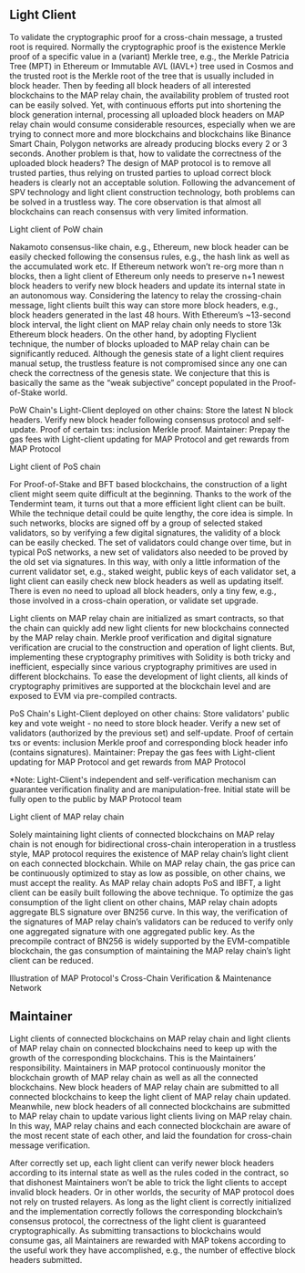 
## Light Client

To validate the cryptographic proof for a cross-chain message, a trusted root is required. Normally the cryptographic proof is the existence Merkle proof of a specific value in a (variant) Merkle tree, e.g., the Merkle Patricia Tree (MPT) in Ethereum or Immutable AVL (IAVL+) tree used in Cosmos and the trusted root is the Merkle root of the tree that is usually included in block header. Then by feeding all block headers of all interested blockchains to the MAP relay chain, the availability problem of trusted root can be easily solved. Yet, with continuous efforts put into shortening the block generation internal, processing all uploaded block headers on MAP relay chain would consume considerable resources, especially when we are trying to connect more and more blockchains and blockchains like Binance Smart Chain, Polygon networks are already producing blocks every 2 or 3 seconds. Another problem is that, how to validate the correctness of the uploaded block headers? The design of MAP protocol is to remove all trusted parties, thus relying on trusted parties to upload correct block headers is clearly not an acceptable solution. Following the advancement of SPV technology and light client construction technology, both problems can be solved in a trustless way. The core observation is that almost all blockchains can reach consensus with very limited information.

Light client of PoW chain

Nakamoto consensus-like chain, e.g.,  Ethereum, new block header can be easily checked following the consensus rules, e.g., the hash link as well as the accumulated work etc. If Ethereum network won’t re-org more than n blocks, then a light client of Ethereum only needs to preserve n+1 newest block headers to verify new block headers and update its internal state in an autonomous way. Considering the latency to relay the crossing-chain message, light clients built this way can store more block headers, e.g., block headers generated in the last 48 hours. With Ethereum’s ~13-second block interval, the light client on MAP relay chain only needs to store 13k Ethereum block headers. On the other hand, by adopting Flyclient technique, the number of blocks uploaded to MAP relay chain can be significantly reduced. Although the genesis state of a light client requires manual setup, the trustless feature is not compromised since any one can check the correctness of the genesis state. We conjecture that this is basically the same as the “weak subjective” concept populated in the Proof-of-Stake world.

PoW Chain's Light-Client deployed on other chains:
Store the latest N block headers.
Verify new block header following consensus protocol and self-update.
Proof of certain txs: inclusion Merkle proof.
Maintainer: Prepay the gas fees with Light-client updating for MAP Protocol and get rewards from MAP Protocol

Light client of PoS chain

For Proof-of-Stake and BFT based blockchains, the construction of a light client might seem quite difficult at the beginning. Thanks to the work of the Tendermint team, it turns out that a more efficient light client can be built. While the technique detail could be quite lengthy, the core idea is simple. In such networks, blocks are signed off by a group of selected staked validators, so by verifying a few digital signatures, the validity of a block can be easily checked. The set of validators could change over time, but in typical PoS networks, a new set of validators also needed to be proved by the old set via signatures. In this way, with only a little information of the current validator set, e.g., staked weight, public keys of each validator set, a light client can easily check new block headers as well as updating itself. There is even no need to upload all block headers, only a tiny few, e.g., those involved in a cross-chain operation, or validate set upgrade.

Light clients on MAP relay chain are initialized as smart contracts, so that the chain can quickly add new light clients for new blockchains connected by the MAP relay chain. Merkle proof verification and digital signature verification are crucial to the construction and operation of light clients. But, implementing these cryptography primitives with Solidity is both tricky and inefficient, especially since various cryptography primitives are used in different blockchains. To ease the development of light clients, all kinds of cryptography primitives are supported at the blockchain level and are exposed to EVM via pre-compiled contracts.

PoS Chain's Light-Client deployed on other chains:
Store validators' public key and vote weight - no need to store block header.
Verify a new set of validators (authorized by the previous set) and self-update.
Proof of certain txs or events: inclusion Merkle proof and corresponding block header info (contains signatures).
Maintainer: Prepay the gas fees with Light-client updating for MAP Protocol and get rewards from MAP Protocol

*Note: Light-Client's independent and self-verification mechanism can guarantee verification finality and are manipulation-free. Initial state will be fully open to the public by MAP Protocol team

Light client of MAP relay chain

Solely maintaining light clients of connected blockchains on MAP relay chain is not enough for bidirectional cross-chain interoperation in a trustless style, MAP protocol requires the existence of MAP relay chain’s light client on each connected blockchain. While on MAP relay chain, the gas price can be continuously optimized to stay as low as possible, on other chains, we must accept the reality. As MAP relay chain adopts PoS and IBFT, a light client can be easily built following the above technique. To optimize the gas consumption of the light client on other chains, MAP relay chain adopts aggregate  BLS signature over BN256 curve. In this way, the verification of the signatures of MAP relay chain’s validators can be reduced to verify only one aggregated signature with one aggregated public key. As the precompile contract of BN256 is widely supported by the EVM-compatible blockchain, the gas consumption of maintaining the MAP relay chain’s light client can be reduced.

Illustration of MAP Protocol's Cross-Chain Verification & Maintenance Network


## Maintainer

Light clients of connected blockchains on MAP relay chain and light clients of MAP relay chain on connected blockchains need to keep up with the growth of the corresponding blockchains. This is the Maintainers’ responsibility. Maintainers in MAP protocol continuously monitor the blockchain growth of MAP relay chain as well as all the connected blockchains. New block headers of MAP relay chain are submitted to all connected blockchains to keep the light client of MAP relay chain updated. Meanwhile, new block headers of all connected blockchains are submitted to MAP relay chain to update various light clients living on MAP relay chain. In this way, MAP relay chains and each connected blockchain are aware of the most recent state of each other, and laid the foundation for cross-chain message verification.

After correctly set up, each light client can verify newer block headers according to its internal state as well as  the rules coded in the contract, so that dishonest Maintainers won’t be able to trick the light clients to accept invalid block headers. Or in other worlds, the security of MAP protocol does not rely on trusted relayers. As long as the light client is correctly initialized and the implementation correctly follows the corresponding blockchain’s consensus protocol, the correctness of the light client is guaranteed cryptographically. As submitting transactions to blockchains would consume gas, all Maintainers are rewarded with MAP tokens according to the useful work they have accomplished, e.g., the number of effective block headers submitted.
